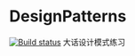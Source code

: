 # DesignPatterns
[![Build status](https://ci.appveyor.com/api/projects/status/29fhvsxvv65fuag5/branch/master?svg=true)](https://ci.appveyor.com/project/izhangzhihao/designpatterns/branch/master)
大话设计模式练习

